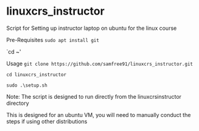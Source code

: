 # linuxcrs_instructor
Script for Setting up instructor laptop on ubuntu for the linux course

Pre-Requisites `sudo apt install git`

`cd ~'

Usage `git clone https://github.com/samfree91/linuxcrs_instructor.git`

`cd linuxcrs_instructor`

`sudo .\setup.sh`

Note: The script is designed to run directly from the linuxcrsinstructor directory

This is designed for an ubuntu VM, you will need to manually conduct the steps if using other distributions
